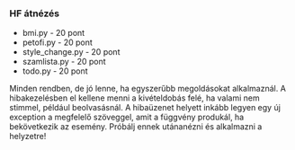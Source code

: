 ### HF átnézés

* bmi.py - 20 pont
* petofi.py - 20 pont
* style_change.py - 20 pont
* szamlista.py - 20 pont
* todo.py - 20 pont

Minden rendben, de jó lenne, ha egyszerűbb megoldásokat alkalmaznál. 
A hibakezelésben el kellene menni a kivételdobás felé, ha valami nem stimmel, például beolvasásnál. A hibaüzenet helyett inkább legyen egy új exception a megfelelő szöveggel, amit a függvény produkál, ha bekövetkezik az esemény. Próbálj ennek utánanézni és alkalmazni a helyzetre! 
